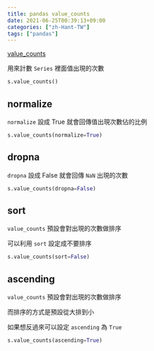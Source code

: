 ```yaml
---
title: pandas value_counts
date: 2021-06-25T00:39:13+09:00
categories: ["zh-Hant-TW"]
tags: ["pandas"]
---
```

[value_counts](https://pandas.pydata.org/pandas-docs/stable/reference/api/pandas.Series.value_counts.html)

用來計數 `Series` 裡面值出現的次數

```python
s.value_counts()
```

## normalize

`normalize` 設成 True 就會回傳值出現次數佔的比例

```python
s.value_counts(normalize=True)
```

## dropna

`dropna` 設成 False 就會回傳 `NaN` 出現的次數

```python
s.value_counts(dropna=False)
```

## sort

`value_counts` 預設會對出現的次數做排序

可以利用 `sort` 設定成不要排序

```python
s.value_counts(sort=False)
```

## ascending

`value_counts` 預設會對出現的次數做排序

而排序的方式是預設從大排到小

如果想反過來可以設定 `ascending` 為 `True`

```python
s.value_counts(ascending=True)
```
